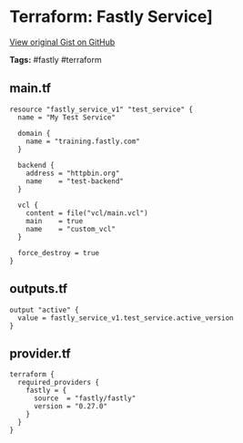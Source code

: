 # Terraform: Fastly Service] 

[View original Gist on GitHub](https://gist.github.com/Integralist/982fe71b4f8aedebed83bed8474f1876)

**Tags:** #fastly #terraform

## main.tf

```hcl
resource "fastly_service_v1" "test_service" {
  name = "My Test Service"

  domain {
    name = "training.fastly.com"
  }

  backend {
    address = "httpbin.org"
    name    = "test-backend"
  }
  
  vcl {
    content = file("vcl/main.vcl")
    main    = true
    name    = "custom_vcl"
  }

  force_destroy = true
}
```

## outputs.tf

```hcl
output "active" {
  value = fastly_service_v1.test_service.active_version
}
```

## provider.tf

```hcl
terraform {
  required_providers {
    fastly = {
      source  = "fastly/fastly"
      version = "0.27.0"
    }
  }
}
```

